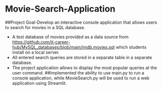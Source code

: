 # Movie-Search-Application
##Project Goal-Develop an interactive console application that allows users to search for movies in a SQL database. 
- A test database of movies  provided as a data source from https://github.com/it-career-hub/MySQL_databases/blob/main/imdb.movies.sql which students  install on a local server.
- All entered search queries are stored in a separate table in a separate database.
- The project application allows to display the most popular queries at the user command.
##Implemented the ability to use main.py to run a console application, while MovieSearch.py will be used to run a web application using Streamlit.
